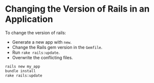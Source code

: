 # Changing the Version of Rails in an Application


To change the version of rails:

- Generate a new app with `new`.
- Change the Rails gem version in the `Gemfile`.
- Run `rake rails:update`.
- Overwrite the conflicting files.

```bash
rails new my_app
bundle install
rake rails:update
```